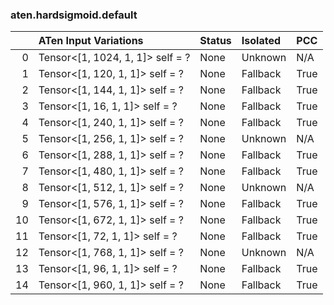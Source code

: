 ### aten.hardsigmoid.default
|    | ATen Input Variations            | Status   | Isolated   | PCC   |
|---:|:---------------------------------|:---------|:-----------|:------|
|  0 | Tensor<[1, 1024, 1, 1]> self = ? | None     | Unknown    | N/A   |
|  1 | Tensor<[1, 120, 1, 1]> self = ?  | None     | Fallback   | True  |
|  2 | Tensor<[1, 144, 1, 1]> self = ?  | None     | Fallback   | True  |
|  3 | Tensor<[1, 16, 1, 1]> self = ?   | None     | Fallback   | True  |
|  4 | Tensor<[1, 240, 1, 1]> self = ?  | None     | Fallback   | True  |
|  5 | Tensor<[1, 256, 1, 1]> self = ?  | None     | Unknown    | N/A   |
|  6 | Tensor<[1, 288, 1, 1]> self = ?  | None     | Fallback   | True  |
|  7 | Tensor<[1, 480, 1, 1]> self = ?  | None     | Fallback   | True  |
|  8 | Tensor<[1, 512, 1, 1]> self = ?  | None     | Unknown    | N/A   |
|  9 | Tensor<[1, 576, 1, 1]> self = ?  | None     | Fallback   | True  |
| 10 | Tensor<[1, 672, 1, 1]> self = ?  | None     | Fallback   | True  |
| 11 | Tensor<[1, 72, 1, 1]> self = ?   | None     | Fallback   | True  |
| 12 | Tensor<[1, 768, 1, 1]> self = ?  | None     | Unknown    | N/A   |
| 13 | Tensor<[1, 96, 1, 1]> self = ?   | None     | Fallback   | True  |
| 14 | Tensor<[1, 960, 1, 1]> self = ?  | None     | Fallback   | True  |

